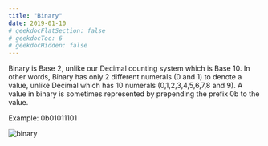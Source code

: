 ```yaml
---
title: "Binary"
date: 2019-01-10
# geekdocFlatSection: false
# geekdocToc: 6
# geekdocHidden: false
---
```


Binary is Base 2, unlike our Decimal counting system which is Base 10. In other words, Binary has only 2 different numerals (0 and 1) to denote a value, unlike Decimal which has 10 numerals (0,1,2,3,4,5,6,7,8 and 9). A value in binary is sometimes represented by prepending the prefix 0b to the value.  

Example: 0b01011101  

![binary](/img/binary.png)
